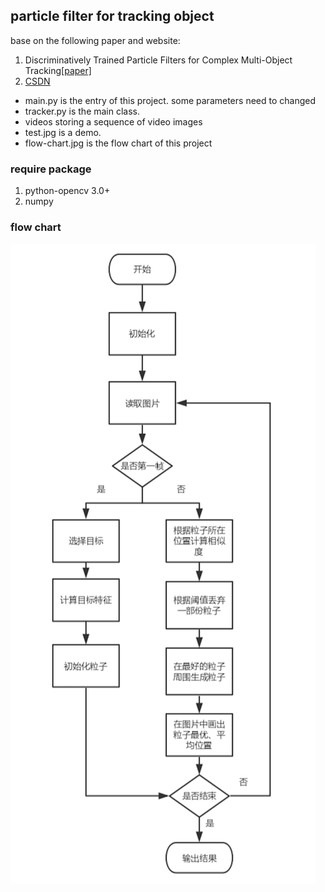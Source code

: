 ##  particle filter for tracking object
base on the following paper and website:
1. Discriminatively Trained Particle Filters for Complex Multi-Object Tracking[[paper]](http://web.engr.oregonstate.edu/~afern/papers/cvpr09.pdf)
2. [CSDN](https://blog.csdn.net/jinshengtao/article/details/30970733)

- main.py is the entry of this project. some parameters need to changed
- tracker.py is the main class.
- videos storing a sequence of video images
- test.jpg is a demo.
- flow-chart.jpg is the flow chart of this project
### require package
1. python-opencv 3.0+ 
2. numpy

### flow chart
![](flow-chart.jpg)

